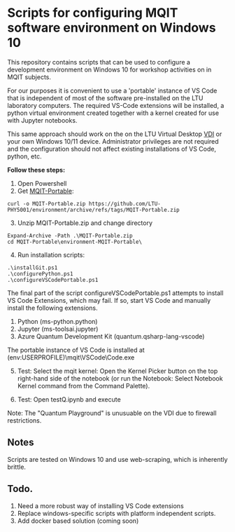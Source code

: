 # Scripts for configuring MQIT software environment on Windows 10

This repository contains scripts that can be used to configure a development environment on Windows 10 for workshop activities on in MQIT subjects. 

For our purposes it is convenient to use a 'portable' instance of VS Code that is independent of most of the software pre-installed on the LTU laboratory computers. The required VS-Code extensions will be installed, a python virtual environment created together with a kernel created for use with Jupyter notebooks.  

 This same approach  should work on the on the LTU Virtual Desktop [VDI](https://www.latrobe.edu.au/students/support/it/teaching/myapps) or your own Windows 10/11 device.  Administrator privileges are not required and the configuration should not affect existing installations of VS Code, python, etc.  


**Follow these steps:**

1. Open Powershell
2. Get [MQIT-Portable](https://github.com/LTU-PHY5001/environment/archive/refs/tags/MQIT-Portable.zip):

```
curl -o MQIT-Portable.zip https://github.com/LTU-PHY5001/environment/archive/refs/tags/MQIT-Portable.zip
```

3. Unzip MQIT-Portable.zip and change directory

```
Expand-Archive -Path .\MQIT-Portable.zip
cd MQIT-Portable\environment-MQIT-Portable\
```

4. Run installation scripts:

```
.\installGit.ps1
.\configurePython.ps1
.\configureVSCodePortable.ps1
```

The final part of the script configureVSCodePortable.ps1 attempts to install VS Code Extensions, which may fail.  If so, start VS Code and manually install the following extensions.
1. Python (ms-python.python)
2. Jupyter (ms-toolsai.jupyter)
3. Azure Quantum Development Kit (quantum.qsharp-lang-vscode)

The portable instance of VS Code is installed at $($env:USERPROFILE)\mqit\VSCode\Code.exe

5.  Test:
    Select the mqit kernel: Open the Kernel Picker button on the top right-hand side of the notebook (or run the Notebook: Select Notebook Kernel command from the Command Palette).

6. Test: Open testQ.ipynb and execute

Note: The "Quantum Playground" is unusuable on the VDI due to firewall restrictions.


## Notes

Scripts are tested on Windows 10 and use web-scraping, which is inherently brittle.


## Todo.

1. Need a more robust way of installing VS Code extensions
2. Replace windows-specific scripts with platform independent scripts. 
3. Add docker based solution (coming soon)